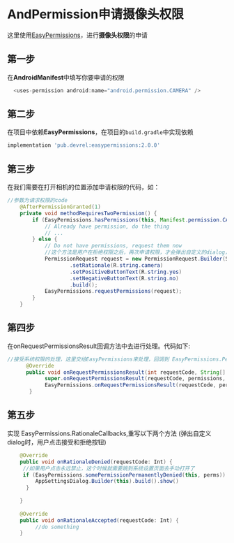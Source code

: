 # AndPermission申请摄像头权限
这里使用[EasyPermissions](https://github.com/googlesamples/easypermissions)，进行**摄像头权限**的申请

## 第一步
在**AndroidManifest**中填写你要申请的权限
```java
  <uses-permission android:name="android.permission.CAMERA" />
```

## 第二步
在项目中依赖**EasyPermissions**，在项目的`build.gradle`中实现依赖
```gradle
implementation 'pub.devrel:easypermissions:2.0.0'
```

## 第三步
在我们需要在打开相机的位置添加申请权限的代码，如：
```java
//参数为请求权限的code
    @AfterPermissionGranted(1)
    private void methodRequiresTwoPermission() {
        if (EasyPermissions.hasPermissions(this, Manifest.permission.CAMERA)) {
            // Already have permission, do the thing
            // ...
        } else {
            // Do not have permissions, request them now
            //这个方法是用户在拒绝权限之后，再次申请权限，才会弹出自定义的dialog，详情可以查看下源码 shouldShowRequestPermissionRationale()方法
            PermissionRequest request = new PermissionRequest.Builder(SettingActivity.this, 1, Manifest.permission.CAMERA)
                    .setRationale(R.string.camera)
                    .setPositiveButtonText(R.string.yes)
                    .setNegativeButtonText(R.string.no)
                    .build();
            EasyPermissions.requestPermissions(request);
        }
    }
```

## 第四步
在onRequestPermissionsResult回调方法中去进行处理。代码如下:
```java
//接受系统权限的处理，这里交给EasyPermissions来处理，回调到 EasyPermissions.PermissionCallbacks接口
      @Override
      public void onRequestPermissionsResult(int requestCode, String[] permissions, int[] grantResults) {
            super.onRequestPermissionsResult(requestCode, permissions, grantResults);
            EasyPermissions.onRequestPermissionsResult(requestCode, permissions, grantResults,this)//注意这个this，内部对实现该方法进行了查询，所以没有this的话，回调结果的方法不生效
       }
```

## 第五步
实现 EasyPermissions.RationaleCallbacks,重写以下两个方法 (弹出自定义dialog时，用户点击接受和拒绝按钮)
```java
    @Override
    public void onRationaleDenied(requestCode: Int) {
     //如果用户点击永远禁止，这个时候就需要跳到系统设置页面去手动打开了
     if (EasyPermissions.somePermissionPermanentlyDenied(this, perms)) {
         AppSettingsDialog.Builder(this).build().show()
      }
        
    }
    
    @Override
    public void onRationaleAccepted(requestCode: Int) {
         //do something
    }
   
```